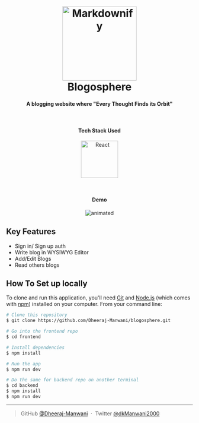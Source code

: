 <h1 align="center">
  <img src="https://res.cloudinary.com/dx2hdfv0w/image/upload/v1714762217/favicon_tl2i8a.png" alt="Markdownify" width="200">
  <br>
  Blogosphere
  <br>
</h1>

<h4 align="center">A blogging website where "Every Thought Finds its Orbit"</h4>

<br>
	<h4 align="center">Tech Stack Used</h4>
<p align="center">
	<img src="https://res.cloudinary.com/dx2hdfv0w/image/upload/v1714765928/Untitled_design-removebg-preview_3_l7htdv.png" style="height:100px;" alt="React">
</p>
<br>
	<h4 align="center">Demo</h4>
<p align="center">
	<img src="https://res.cloudinary.com/dx2hdfv0w/image/upload/v1714767030/Recording2024-05-04013328-ezgif.com-video-to-gif-converter_xeewjl.gif" alt="animated" />
</p>

## Key Features
- Sign in/ Sign up auth
- Write blog in WYSIWYG Editor
- Add/Edit Blogs
- Read others blogs


## How To Set up locally
To clone and run this application, you'll need [Git](https://git-scm.com) and [Node.js](https://nodejs.org/en/download/) (which comes with [npm](http://npmjs.com)) installed on your computer. From your command line:

```bash
# Clone this repository
$ git clone https://github.com/Dheeraj-Manwani/blogosphere.git

# Go into the frontend repo
$ cd frontend

# Install dependencies
$ npm install

# Run the app
$ npm run dev

# Do the same for backend repo on another terminal
$ cd backend
$ npm install
$ npm run dev
```



---

> GitHub [@Dheeraj-Manwani](https://github.com/Dheeraj-Manwani) &nbsp;&middot;&nbsp;
> Twitter [@dkManwani2000](https://twitter.com/dkManwani2000)
